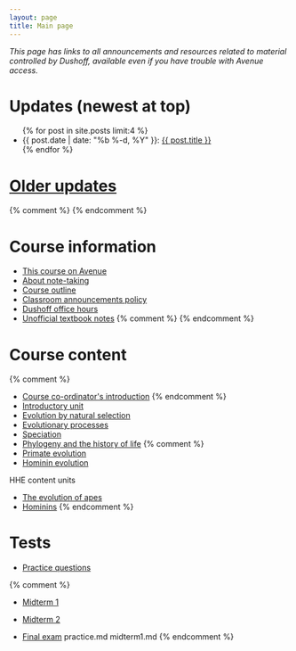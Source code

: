 ```yaml
---
layout: page
title: Main page
---
```


_This page has links to all announcements and resources related to material controlled by Dushoff, available even if you have trouble with Avenue access._

# Updates (newest at top)
<!-- # [Updates](updates.html) -->

<ul class="post-list">
	{% for post in site.posts limit:4 %}
		<li>
			<span class="post-meta">{{ post.date | date: "%b %-d, %Y" }}: </span>
				<a class="post-mini" href="{{ post.url | prepend: site.baseurl }}">{{ post.title }}</a>
		</li>
	{% endfor %}
</ul>

# [Older updates](updates.html)
{% comment %} 
{% endcomment %} 

# Course information

* [This course on Avenue](https://avenue.cllmcmaster.ca/d2l/home/289069)
* [About note-taking](http://www.vox.com/2014/6/4/5776804/note-taking-by-hand-versus-laptop)
* [Course outline](/materials/outline.pdf)
* [Classroom announcements policy](/announcements.html)
* [Dushoff office hours](/office.html)
* [Unofficial textbook notes](books.html)
{% comment %} 
{% endcomment %} 

# Course content

{% comment %} 
* [Course co-ordinator's introduction](materials/outline.pdf)
{% endcomment %} 
* [Introductory unit](intro.html)
* [Evolution by natural selection](ns.html)
* [Evolutionary processes](processes.html)
* [Speciation](speciation.html)
* [Phylogeny and the history of life](phylogeny.html)
{% comment %} 
* [Primate evolution](primates.html)
* [Hominin evolution](hominins.html)

HHE content units
* [The evolution of apes](apes.html)
* [Hominins](homo.html)
{% endcomment %} 

# Tests 

* [Practice questions](practice.html)

{% comment %} 
* [Midterm 1](midterm1.html)
* [Midterm 2](midterm2.html)

* [Final exam](final.html) 
practice.md
midterm1.md
{% endcomment %} 
